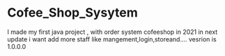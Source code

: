 # Cofee_Shop_Sysytem
I made my first java project , with order system cofeeshop in 2021
in next update i want add more staff like mangement,login,storeand....
vesrion is 1.0.0.0
